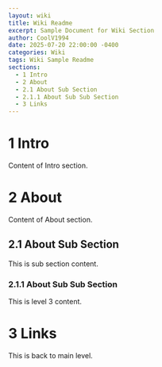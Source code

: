 ```yaml
---
layout: wiki
title: Wiki Readme
excerpt: Sample Document for Wiki Section
author: CoolV1994
date: 2025-07-20 22:00:00 -0400
categories: Wiki
tags: Wiki Sample Readme
sections:
  - 1 Intro
  - 2 About
  - 2.1 About Sub Section
  - 2.1.1 About Sub Sub Section
  - 3 Links
---
```


<a id="1-Intro"></a>
# 1 Intro

Content of Intro section.


<a id="2-About"></a>
# 2 About

Content of About section.


<a id="2.1-About-Sub-Section"></a>
## 2.1 About Sub Section

This is sub section content.


<a id="2.1.1-About-Sub-Sub-Section"></a>
### 2.1.1 About Sub Sub Section

This is level 3 content.


<a id="3-Links"></a>
# 3 Links

This is back to main level.
